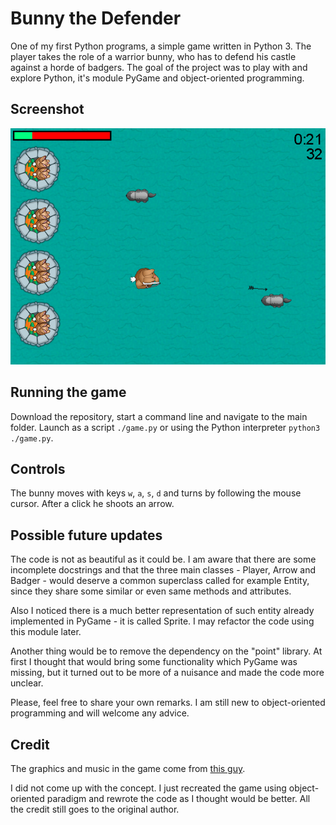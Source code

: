 # Bunny the Defender

One of my first Python programs, a simple game written in Python 3. The player takes the role of a warrior bunny, who has to defend his castle against a horde of badgers. The goal of the project was to play with and explore Python, it's module PyGame and object-oriented programming.

## Screenshot

![Screenshot](/other/screenshot.png)

## Running the game

Download the repository, start a command line and navigate to the main folder. Launch as a script
`./game.py` or using the Python interpreter `python3 ./game.py`.

## Controls

The bunny moves with keys `w`, `a`, `s`, `d` and turns by following the mouse cursor. After a click he shoots an arrow.

## Possible future updates

The code is not as beautiful as it could be. I am aware that there are some incomplete docstrings and that the three main classes - Player, Arrow and Badger - would deserve a common superclass called for example Entity, since they share some similar or even same methods and attributes.

Also I noticed there is a much better representation of such entity already implemented in PyGame - it is called Sprite. I may refactor the code using this module later.

Another thing would be to remove the dependency on the "point" library. At first I thought that would bring some functionality which PyGame was missing, but it turned out to be more of a nuisance and made the code more unclear.

Please, feel free to share your own remarks. I am still new to object-oriented programming and will welcome any advice.

## Credit

The graphics and music in the game come from [this guy](https://www.raywenderlich.com/2795-beginning-game-programming-for-teens-with-python).

I did not come up with the concept. I just recreated the game using object-oriented paradigm and rewrote the code as I thought would be better. All the credit still goes to the original author.
